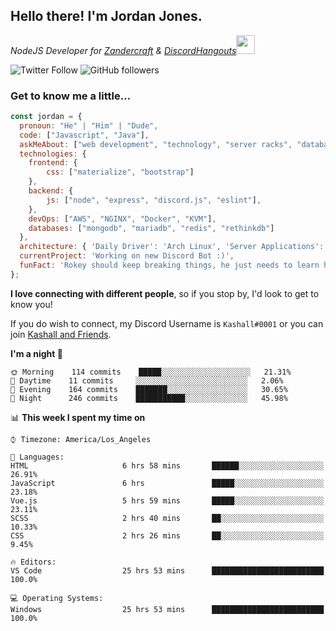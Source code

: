 <h2> Hello there! I'm Jordan Jones.</h2>
<p><em>NodeJS Developer for <a href="https://github.com/Zandercraft">Zandercraft</a> & <a href="https://github.com/DiscordHangouts">DiscordHangouts</a><img src="https://media.giphy.com/media/WUlplcMpOCEmTGBtBW/giphy.gif" width="30"></em></p>

![Twitter Follow](https://img.shields.io/twitter/follow/kashalls?label=Follow)
![GitHub followers](https://img.shields.io/github/followers/kashalls?label=Follow&style=social)

### Get to know me a little...

```javascript
const jordan = {
  pronoun: "He" | "Him" | "Dude",
  code: ["Javascript", "Java"],
  askMeAbout: ["web development", "technology", "server racks", "databases"],
  technologies: {
    frontend: {
        css: ["materialize", "bootstrap"]
    },
    backend: {
        js: ["node", "express", "discord.js", "eslint"],
    },
    devOps: ["AWS", "NGINX", "Docker", "KVM"],
    databases: ["mongodb", "mariadb", "redis", "rethinkdb"]
  },
  architecture: { 'Daily Driver': 'Arch Linux', 'Server Applications': 'Ubuntu Focal' },
  currentProject: 'Working on new Discord Bot :)',
  funFact: 'Rokey should keep breaking things, he just needs to learn how to fix them.'
};
```

<b>I love connecting with different people</b>, so if you stop by, I'd look to get to know you!

If you do wish to connect, my Discord Username is `Kashall#0001` or you can join <a href="https://discord.gg/Xv7WKN">Kashall and Friends</a>.

<!--START_SECTION:waka-->
**I'm a night 🦉** 

```text
🌞 Morning    114 commits    █████░░░░░░░░░░░░░░░░░░░░   21.31% 
🌆 Daytime    11 commits     ░░░░░░░░░░░░░░░░░░░░░░░░░   2.06% 
🌃 Evening    164 commits    ███████░░░░░░░░░░░░░░░░░░   30.65% 
🌙 Night      246 commits    ███████████░░░░░░░░░░░░░░   45.98%

```


📊 **This week I spent my time on** 

```text
⌚︎ Timezone: America/Los_Angeles

💬 Languages: 
HTML                     6 hrs 58 mins       ██████░░░░░░░░░░░░░░░░░░░   26.91% 
JavaScript               6 hrs               █████░░░░░░░░░░░░░░░░░░░░   23.18% 
Vue.js                   5 hrs 59 mins       █████░░░░░░░░░░░░░░░░░░░░   23.11% 
SCSS                     2 hrs 40 mins       ██░░░░░░░░░░░░░░░░░░░░░░░   10.33% 
CSS                      2 hrs 26 mins       ██░░░░░░░░░░░░░░░░░░░░░░░   9.45%

🔥 Editors: 
VS Code                  25 hrs 53 mins      █████████████████████████   100.0%

💻 Operating Systems: 
Windows                  25 hrs 53 mins      █████████████████████████   100.0%

```


<!--END_SECTION:waka-->

